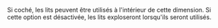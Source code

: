 Si coché, les lits peuvent être utilisés à l'intérieur de cette dimension.
Si cette option est désactivée, les lits exploseront lorsqu'ils seront utilisés.